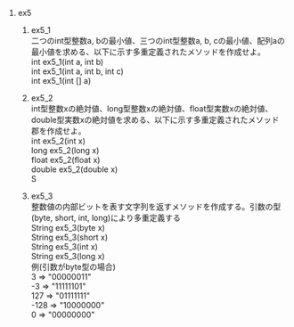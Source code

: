 1. ex5

	1. ex5_1<br />
二つのint型整数a, bの最小値、三つのint型整数a, b, cの最小値、配列aの最小値を求める、以下に示す多重定義されたメソッドを作成せよ。<br />
int ex5_1(int a, int b)<br />
int ex5_1(int a, int b, int c)<br />
int ex5_1(int [] a)<br />

	1. ex5_2<br />
int型整数xの絶対値、long型整数xの絶対値、float型実数xの絶対値、double型実数xの絶対値を求める、以下に示す多重定義されたメソッド郡を作成せよ。<br />
int ex5_2(int x)<br />
long ex5_2(long x)<br />
float ex5_2(float x)<br />
double ex5_2(double x)<br />
S
	1. ex5_3<br />
整数値の内部ビットを表す文字列を返すメソッドを作成する。引数の型(byte, short, int, long)により多重定義する<br />
String ex5_3(byte x)<br />
String ex5_3(short x)<br />
String ex5_3(int x)<br />
String ex5_3(long x)<br />
例(引数がbyte型の場合)<br />
3 => "00000011"<br />
-3 => "11111101"<br />
127 => "01111111"<br />
-128 => "10000000"<br />
0 => "00000000" <br />
